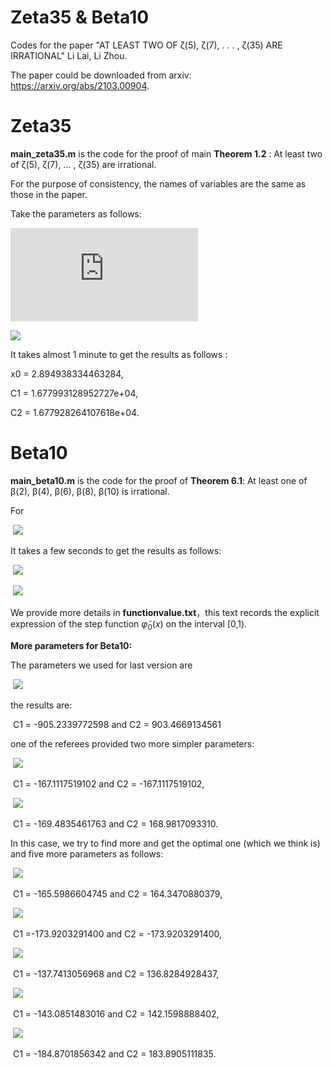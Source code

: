 # Zeta35 & Beta10



Codes for the paper  "AT LEAST TWO OF ζ(5), ζ(7), . . . , ζ(35) ARE IRRATIONAL"  Li Lai, Li Zhou.

The paper could be downloaded from arxiv:  https://arxiv.org/abs/2103.00904.



# Zeta35

**main_zeta35.m** is the code for the proof of main **Theorem 1.2** : At least two of ζ(5), ζ(7), ... , ζ(35) are irrational.

 For the purpose of consistency, the names of  variables are the same as those in the paper. 

Take the parameters as follows: 

![](https://latex.codecogs.com/svg.latex?m_1=209,m_2=243,) 

![](https://latex.codecogs.com/svg.latex?\left(\delta_{1},\delta_{2},\ldots,\delta_{36}\right)=(4,4,4,4,4,5,6,7,8,9,10,12,14,16,18,20,22,24,26,28,30,32,34,36,38,40,42,44,46,48,50,52,56,60,64,68),)

It takes almost 1 minute to get the results as follows :

 x0 = 2.894938334463284,

 C1 = 1.677993128952727e+04, 

 C2 = 1.677928264107618e+04.



# Beta10



**main_beta10.m** is the code for the proof of  **Theorem 6.1**:  At least one of β(2), β(4), β(6), β(8), β(10) is irrational. 

For

​			![](https://latex.codecogs.com/svg.latex?\left(\eta_{0},\eta_{1},\ldots,\eta_{11}\right)=(94,32,32,32,32,33,34,35,36,37,38,39),) 

It takes a few seconds to get the results as follows:  

​			![](https://latex.codecogs.com/svg.latex?\lim_{n\rightarrow\infty}\left(\widetilde{\Phi}_{n}^{-1}d_{\widetilde{M}}^{11}\right)^{1/n}=exp(-118.8368175068),) 

​			![](https://latex.codecogs.com/svg.latex?\lim_{n\rightarrow\infty}\widetilde{r}_{n}^{1/n}=exp(118.6245661204).) 

We provide more details in **functionvalue.txt**，this text  records the explicit expression of the step function $\widetilde{\varphi}_0(x)$ on the interval [0,1). 

**More parameters for Beta10:**

The parameters we used for last version are

​			![](https://latex.codecogs.com/svg.latex?\left(\eta_{0},\eta_{1},\ldots,\eta_{11}\right)=(347,120,120,121,122,124,127,130,133,136,140,144),) 

 the results are:  

​			 C1 = -905.2339772598   and   C2 = 903.4669134561

one of the referees provided two more simpler parameters:

​    			![](https://latex.codecogs.com/svg.latex?\left(\eta_{0},\eta_{1},\ldots,\eta_{11}\right)=(116,40,40,40,40,41,42,43,44,45,46,47),) 

​			 C1 = -167.1117519102   and   C2 = -167.1117519102,

​    			![](https://latex.codecogs.com/svg.latex?\left(\eta_{0},\eta_{1},\ldots,\eta_{11}\right)=(116,40,40,40,40,41,42,43,44,45,46,48),) 

​			 C1 = -169.4835461763   and   C2 =  168.9817093310.

In this case, we try to find more and get the optimal one (which we think is)  and five more parameters as follows:

​    			![](https://latex.codecogs.com/svg.latex?\left(\eta_{0},\eta_{1},\ldots,\eta_{11}\right)=(111,38,38,38,39,40,41,42,43,44,45,46),) 

​			 C1 = -165.5986604745   and   C2 = 164.3470880379,

​    			![](https://latex.codecogs.com/svg.latex?\left(\eta_{0},\eta_{1},\ldots,\eta_{11}\right)=(118,40,40,40,41,42,43,44,45,46,47,48),) 

​			 C1 =-173.9203291400  and   C2 =  -173.9203291400,

​    			![](https://latex.codecogs.com/svg.latex?\left(\eta_{0},\eta_{1},\ldots,\eta_{11}\right)=(102,35,35,35,35,36,37,38,39,40,41,42),) 

​			 C1 = -137.7413056968   and   C2 = 136.8284928437,

​    			![](https://latex.codecogs.com/svg.latex?\left(\eta_{0},\eta_{1},\ldots,\eta_{11}\right)=(105,36,36,36,36,37,38,39,40,41,42,43),) 

​			 C1 = -143.0851483016   and   C2 =  142.1598888402,

​    			![](https://latex.codecogs.com/svg.latex?\left(\eta_{0},\eta_{1},\ldots,\eta_{11}\right)=(119,41,41,41,42,43,44,45,46,47,48,49),) 

​			 C1 = -184.8701856342   and   C2 =  183.8905111835.









